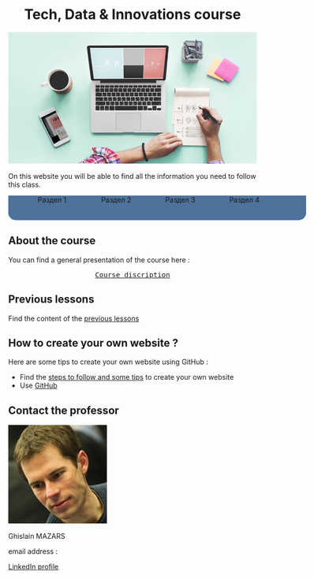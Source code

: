 <!DOCTYPE HTML> 
<head> 
<link href="css_redactor.css" rel="stylesheet"> 
</head>
<meta charset="utf-8">

<meta name="keywords" content="Tech, Data, Innovations, Vourse, digital management"> 

<meta name="description" content="Do you want to understand the world of technologies? Take this course!">

<head>
  <h1 align="center">Tech, Data & Innovations course</h1>
  <img src="Create-your-website.jpg">
  <p>On this website you will be able to find all the information you need to follow this class.<p>
</head>

<body>
  
<div id="menu">
 <ul>  
   <li>Раздел 1</li>
   <li>Раздел 2</li>
   <li>Раздел 3</li>
   <li>Раздел 4</li>
 </ul>
</div> 

<style> 
#menu {width:604px; height:50px; background:#4E729A;margin:0 auto 0;border-radius:0 0 15px 15px;}
#menu ul li {float:left; width:130px;text-align:center;height:50px}
#menu ul {list-style:none;}
#menu ul li:hover{background:blue;color:white;}
</style> 



## About the course
You can find a general presentation of the course here :
 <pre><center><a href="course_presentation.md" class="button24">Course discription</a><center></pre>
  
## Previous lessons
Find the content of the [previous lessons](PreviousLessons)


## How to create your own website ?
Here are some tips to create your own website using GitHub :
- Find the [steps to follow and some tips](https://adelebnt.github.io/Create-a-website-on-GitHub/) to create your own website
- Use [GitHub](https://github.com/)

## Contact the professor
<img align ="centre" src="Tech%20data...%20Ghislain%20Mazars.jpg">

Ghislain MAZARS

email address : 

[LinkedIn profile](https://fr.linkedin.com/in/ghislainmazars)
</body>


